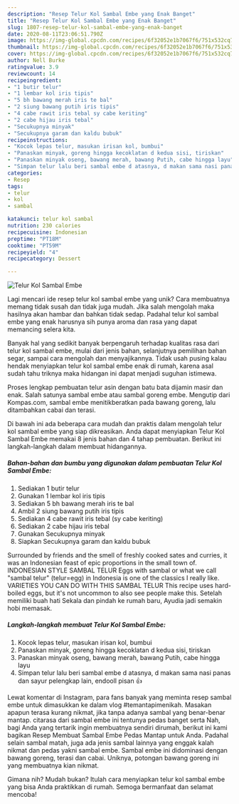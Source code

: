 ```yaml
---
description: "Resep Telur Kol Sambal Embe yang Enak Banget"
title: "Resep Telur Kol Sambal Embe yang Enak Banget"
slug: 1807-resep-telur-kol-sambal-embe-yang-enak-banget
date: 2020-08-11T23:06:51.790Z
image: https://img-global.cpcdn.com/recipes/6f32052e1b7067f6/751x532cq70/telur-kol-sambal-embe-foto-resep-utama.jpg
thumbnail: https://img-global.cpcdn.com/recipes/6f32052e1b7067f6/751x532cq70/telur-kol-sambal-embe-foto-resep-utama.jpg
cover: https://img-global.cpcdn.com/recipes/6f32052e1b7067f6/751x532cq70/telur-kol-sambal-embe-foto-resep-utama.jpg
author: Nell Burke
ratingvalue: 3.9
reviewcount: 14
recipeingredient:
- "1 butir telur"
- "1 lembar kol iris tipis"
- "5 bh bawang merah iris te bal"
- "2 siung bawang putih iris tipis"
- "4 cabe rawit iris tebal sy cabe keriting"
- "2 cabe hijau iris tebal"
- "Secukupnya minyak"
- "Secukupnya garam dan kaldu bubuk"
recipeinstructions:
- "Kocok lepas telur, masukan irisan kol, bumbui"
- "Panaskan minyak, goreng hingga kecoklatan d kedua sisi, tiriskan"
- "Panaskan minyak oseng, bawang merah, bawang Putih, cabe hingga layu"
- "Simpan telur lalu beri sambal embe d atasnya, d makan sama nasi panas dan sayur pelengkap lain, endooll pisan 👍"
categories:
- Resep
tags:
- telur
- kol
- sambal

katakunci: telur kol sambal 
nutrition: 230 calories
recipecuisine: Indonesian
preptime: "PT18M"
cooktime: "PT59M"
recipeyield: "4"
recipecategory: Dessert

---
```



![Telur Kol Sambal Embe](https://img-global.cpcdn.com/recipes/6f32052e1b7067f6/751x532cq70/telur-kol-sambal-embe-foto-resep-utama.jpg)

Lagi mencari ide resep telur kol sambal embe yang unik? Cara membuatnya memang tidak susah dan tidak juga mudah. Jika salah mengolah maka hasilnya akan hambar dan bahkan tidak sedap. Padahal telur kol sambal embe yang enak harusnya sih punya aroma dan rasa yang dapat memancing selera kita.

Banyak hal yang sedikit banyak berpengaruh terhadap kualitas rasa dari telur kol sambal embe, mulai dari jenis bahan, selanjutnya pemilihan bahan segar, sampai cara mengolah dan menyajikannya. Tidak usah pusing kalau hendak menyiapkan telur kol sambal embe enak di rumah, karena asal sudah tahu triknya maka hidangan ini dapat menjadi suguhan istimewa.

Proses lengkap pembuatan telur asin dengan batu bata dijamin masir dan enak. Salah satunya sambal embe atau sambal goreng embe. Mengutip dari Kompas.com, sambal embe menitikberatkan pada bawang goreng, lalu ditambahkan cabai dan terasi.


Di bawah ini ada beberapa cara mudah dan praktis dalam mengolah telur kol sambal embe yang siap dikreasikan. Anda dapat menyiapkan Telur Kol Sambal Embe memakai 8 jenis bahan dan 4 tahap pembuatan. Berikut ini langkah-langkah dalam membuat hidangannya.

<!--inarticleads1-->

##### Bahan-bahan dan bumbu yang digunakan dalam pembuatan Telur Kol Sambal Embe:

1. Sediakan 1 butir telur
1. Gunakan 1 lembar kol iris tipis
1. Sediakan 5 bh bawang merah iris te bal
1. Ambil 2 siung bawang putih iris tipis
1. Sediakan 4 cabe rawit iris tebal (sy cabe keriting)
1. Sediakan 2 cabe hijau iris tebal
1. Gunakan Secukupnya minyak
1. Siapkan Secukupnya garam dan kaldu bubuk


Surrounded by friends and the smell of freshly cooked sates and curries, it was an Indonesian feast of epic proportions in the small town of. INDONESIAN STYLE SAMBAL TELUR Eggs with sambal or what we call &#34;sambal telur&#34; (telur=egg) in Indonesia is one of the classics I really like. VARIETIES YOU CAN DO WITH THIS SAMBAL TELUR This recipe uses hard-boiled eggs, but it&#39;s not uncommon to also see people make this. Setelah memiliki buah hati Sekala dan pindah ke rumah baru, Ayudia jadi semakin hobi memasak. 

<!--inarticleads2-->

##### Langkah-langkah membuat Telur Kol Sambal Embe:

1. Kocok lepas telur, masukan irisan kol, bumbui
1. Panaskan minyak, goreng hingga kecoklatan d kedua sisi, tiriskan
1. Panaskan minyak oseng, bawang merah, bawang Putih, cabe hingga layu
1. Simpan telur lalu beri sambal embe d atasnya, d makan sama nasi panas dan sayur pelengkap lain, endooll pisan 👍


Lewat komentar di Instagram, para fans banyak yang meminta resep sambal embe untuk dimasukkan ke dalam vlog #temantapimenikah. Masakan apapun terasa kurang nikmat, jika tanpa adanya sambal yang benar-benar mantap. citarasa dari sambal embe ini tentunya pedas banget serta Nah, bagi Anda yang tertarik ingin membuatnya sendiri dirumah, berikut ini kami bagikan Resep Membuat Sambal Embe Pedas Mantap untuk Anda. Padahal selain sambal matah, juga ada jenis sambal lainnya yang enggak kalah nikmat dan pedas yakni sambal embe. Sambal embe ini didominasi dengan bawang goreng, terasi dan cabai. Uniknya, potongan bawang goreng ini yang membuatnya kian nikmat. 

Gimana nih? Mudah bukan? Itulah cara menyiapkan telur kol sambal embe yang bisa Anda praktikkan di rumah. Semoga bermanfaat dan selamat mencoba!
